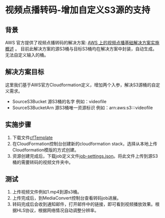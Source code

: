 # 视频点播转码-增加自定义S3源的支持
## 背景
AWS 官方提供了视频点播转码的解决方案: [AWS 上的视频点播基础解决方案实施概述](https://aws.amazon.com/cn/solutions/implementations/video-on-demand-on-aws/) 。 目前此解决方案的源S3桶与目标S3桶均在解决方案中封装，自动生成。无法自定义输入的桶。
## 解决方案目标
这里我们基于AWS官方Cloudformation定义，增加两个入参，解决S3源桶的自定义需求。
- SourceS3Bucket 源S3桶的名字 例如：videofile
- SourceS3BucketArn 源S3桶唯一资源标识 例如：arn:aws:s3:::videofile

## 实施步骤
1. 下载文件[cfTemplate](https://github.com/RichardLeeY/video/blob/main/cloudformation/video-on-demand-on-aws-foundation.template)
2. 在CloudFormation控制台创建新的cloudformation stack，选择从本地上传Cloudformation模版的方式创建。
3. 资源创建完成后，下载job定义文件[job-settings.json]()。将此文件上传到源S3桶的需要转码的视频文件夹中。

## 测试
1. 上传视频文件例如1.mp4到源s3桶。
2. 上传完成后，到MediaConvert控制台查看转码job进展。
3. 转码完成后会收到通知邮件，打开邮件中的链接，即可看到视频播放效果。根据HLS协议，根据网络情况自动调整分辨率。
